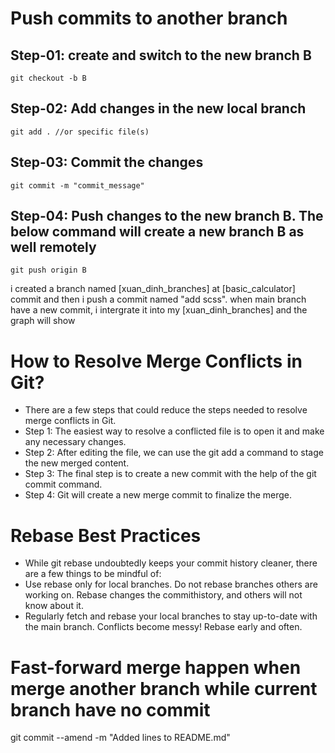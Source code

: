 # Push commits to another branch

## Step-01: create and switch to the new branch B

    git checkout -b B

## Step-02: Add changes in the new local branch

    git add . //or specific file(s)

## Step-03: Commit the changes

    git commit -m "commit_message"

## Step-04: Push changes to the new branch B. The below command will create a new branch B as well remotely

    git push origin B

i created a branch named [xuan_dinh_branches] at [basic_calculator] commit
and then i push a commit named "add scss".
when main branch have a new commit, i intergrate it into my [xuan_dinh_branches]
and the graph will show

# How to Resolve Merge Conflicts in Git?

- There are a few steps that could reduce the steps needed to resolve merge conflicts in Git.
- Step 1: The easiest way to resolve a conflicted file is to open it and make any necessary changes.
- Step 2: After editing the file, we can use the git add a command to stage the new merged content.
- Step 3: The final step is to create a new commit with the help of the git commit command.
- Step 4: Git will create a new merge commit to finalize the merge.

# Rebase Best Practices
- While git rebase undoubtedly keeps your commit history cleaner, there are a few things to be mindful of:
- Use rebase only for local branches. Do not rebase branches others are working on. Rebase changes the commithistory, and others will not know about it.
- Regularly fetch and rebase your local branches to stay up-to-date with the main branch. Conflicts become messy! Rebase early and often.


# Fast-forward merge happen when merge another branch while current branch have no commit
git commit --amend -m "Added lines to README.md"
